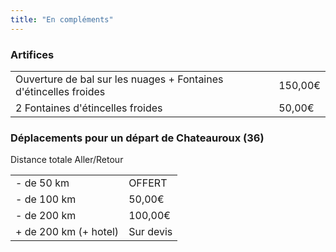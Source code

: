 ```yaml
---
title: "En compléments"
---
```


### Artifices

<table class="footer-table">
  <tr>
    <td>Ouverture de bal sur les nuages + Fontaines d'étincelles froides</td>
    <td class="price">150,00€</td>
  </tr>
  <tr>
    <td>2 Fontaines d'étincelles froides</td>
    <td class="price">50,00€</td>
  </tr>
</table>

### Déplacements pour un départ de Chateauroux (36)

Distance totale Aller/Retour

<table class="footer-table">
  <tr>
    <td>- de 50 km</td>
    <td class="price">OFFERT</td>
  </tr>
  <tr>
    <td>- de 100 km</td>
    <td class="price">50,00€</td>
  </tr>
  <tr>
    <td>- de 200 km</td>
    <td class="price">100,00€</td>
  </tr>
  <tr>
    <td>+ de 200 km (+ hotel)</td>
    <td class="price">Sur devis</td>
  </tr>
</table>
